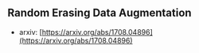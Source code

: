 
## Random Erasing Data Augmentation
- arxiv: [https://arxiv.org/abs/1708.04896](https://arxiv.org/abs/1708.04896)

